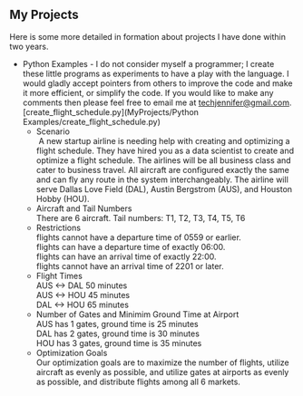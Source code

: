 ## My Projects
  
Here is some more detailed in formation about projects I have done within two years.

* Python Examples - I do not consider myself a programmer; I create these little programs as experiments to have a play with the language. I would gladly accept pointers from others to improve the code and make it more efficient, or simplify the code. If you would like to make any comments then please feel free to email me at techjennifer@gmail.com. <br>
[create_flight_schedule.py](MyProjects/Python Examples/create_flight_schedule.py) <br> 
  * Scenario <br>
  A new startup airline is needing help with creating and optimizing a flight schedule. They have hired you as a data scientist to create and optimize a flight schedule. The airlines will be all business class and cater to business travel. All aircraft are configured exactly the same and can fly any route in the system interchangeably. The airline will serve Dallas Love Field (DAL), Austin Bergstrom (AUS), and Houston Hobby (HOU). 
  * Aircraft and Tail Numbers <br>
  There are 6 aircraft. Tail numbers: T1, T2, T3, T4, T5, T6 <br>
  * Restrictions <br>
  flights cannot have a departure time of 0559 or earlier. <br>
  flights can have a departure time of exactly 06:00. <br>
  flights can have an arrival time of exactly 22:00. <br>
  flights cannot have an arrival time of 2201 or later. <br>
  * Flight Times <br>
  AUS <-> DAL 50 minutes <br>
  AUS <-> HOU 45 minutes <br>
  DAL <-> HOU 65 minutes <br>
  * Number of Gates and Minimim Ground Time at Airport <br>
  AUS has 1 gates, ground time is 25 minutes <br>
  DAL has 2 gates, ground time is 30 minutes <br>
  HOU has 3 gates, ground time is 35 minutes <br>
  * Optimization Goals <br>
  Our optimization goals are to maximize the number of flights, utilize aircraft as evenly as possible, and utilize gates at airports as evenly as possible, and distribute flights among all 6 markets.
